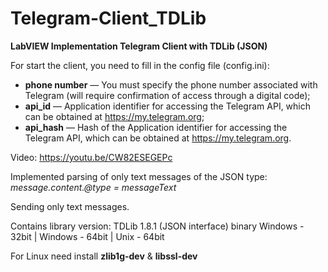 # Telegram-Client_TDLib

<b>LabVIEW Implementation Telegram Client with TDLib (JSON)</b>

For start the client, you need to fill in the config file (config.ini):
- <b>phone number</b> — You must specify the phone number associated with Telegram (will require confirmation of access through a digital code);
- <b>api_id</b> — Application identifier for accessing the Telegram API, which can be obtained at https://my.telegram.org;
- <b>api_hash</b> — Hash of the Application identifier for accessing the Telegram API, which can be obtained at https://my.telegram.org.

Video: https://youtu.be/CW82ESEGEPc

Implemented parsing of only text messages of the JSON type: <i>message.content.@type = messageText</i>

Sending only text messages.

Contains library version: TDLib 1.8.1 (JSON interface) binary
Windows - 32bit | Windows - 64bit | Unix - 64bit

For Linux need install <b>zlib1g-dev</b> & <b>libssl-dev</b>
